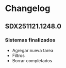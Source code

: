 # Changelog

## SDX251121.1248.0

### Sistemas finalizados
- Agregar nueva tarea
- Filtros
- Borrar completados